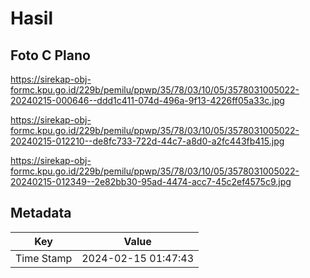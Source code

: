 # Hasil

## Foto C Plano

https://sirekap-obj-formc.kpu.go.id/229b/pemilu/ppwp/35/78/03/10/05/3578031005022-20240215-000646--ddd1c411-074d-496a-9f13-4226ff05a33c.jpg

https://sirekap-obj-formc.kpu.go.id/229b/pemilu/ppwp/35/78/03/10/05/3578031005022-20240215-012210--de8fc733-722d-44c7-a8d0-a2fc443fb415.jpg

https://sirekap-obj-formc.kpu.go.id/229b/pemilu/ppwp/35/78/03/10/05/3578031005022-20240215-012349--2e82bb30-95ad-4474-acc7-45c2ef4575c9.jpg


## Metadata

| Key        | Value               |
| ---------- | ------------------- |
| Time Stamp | 2024-02-15 01:47:43 |



